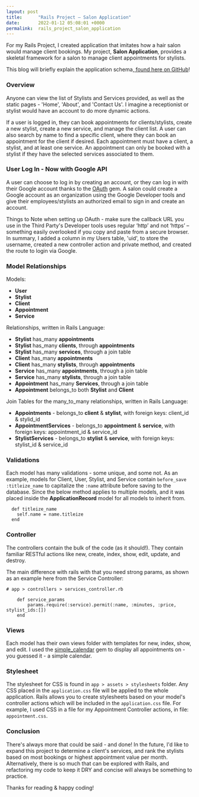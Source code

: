 ```yaml
---
layout: post
title:      "Rails Project – Salon Application"
date:       2022-01-12 05:08:01 +0000
permalink:  rails_project_salon_application
---
```



For my Rails Project, I created application that imitates how a hair salon would manage client bookings. My project, **Salon Application**, provides a skeletal framework for a salon to manage client appointments for stylists. 

This blog will briefly explain the application schema,[ found here on GitHub](http://github.com/ssdiaz/salon_application)! 

### Overview

Anyone can view the list of Stylists and Services provided, as well as the static pages - 'Home', 'About', and 'Contact Us'.  I imagine a receptionist or stylist would have an account to do more dynamic actions. 

If a user is logged in, they can book appointments for clients/stylists, create a new stylist, create a new service, and manage the client list. A user can also search by name to find a specific client, where they can book an appointment for the client if desired. Each appointment must have a client, a stylist, and at least one service. An appointment can only be booked with a stylist if they have the selected services associated to them. 


### User Log In - Now with Google API

A user can choose to log in by creating an account, or they can log in with their Google account thanks to the [OAuth](http://github.com/oauth-xx/oauth-ruby) gem. A salon could create a Google account as an organization using the Google Developer tools and give their employees/stylists an authorized email to sign in and create an account.

Things to Note when setting up OAuth - make sure the callback URL you use in the Third Party's Developer tools uses regular ‘http’ and not ‘https’ – something easily overlooked if you copy and paste from a secure browser. In summary, I added a column in my Users table, 'uid', to store the username, created a new controller action and private method, and created the route to login via Google.


### Model Relationships

Models:
* **User**
* **Stylist**
* **Client**
* **Appointment**
* **Service**

Relationships, written in Rails Language:
* **Stylist** has_many **appointments** 
* **Stylist** has_many **clients**, through **appointments**
* **Stylist** has_many **services**, through a join table
* **Client** has_many **appointments**
* **Client** has_many **stylists**, through **appointments**
* **Service** has_many **appointments**, through a join table
* **Service** has_many **stylists**, through a join table
* **Appointment** has_many **Services**, through a join table
* **Appointment** belongs_to both **Stylist** and **Client**

Join Tables for the many_to_many relationships, written in Rails Language:
* **Appointments** - belongs_to **client** & **stylist**, with foreign keys: client_id & stylid_id 
* **AppointmentServices** - belongs_to **appointment** & **service**, with foreign keys: appointment_id & service_id
* **StylistServices** - belongs_to **stylist** & **service**, with foreign keys: stylist_id & service_id


### Validations

Each model has many validations - some unique, and some not. As an example, models for Client, User, Stylist, and Service contain `before_save :titleize_name` to capitalize the `:name` attribute before saving to the database. Since the below method applies to multiple models, and it was placed inside the **ApplicationRecord** model for all models to inherit from. 


```    
  def titleize_name
    self.name = name.titleize  
  end
```


### Controller

The controllers contain the bulk of the code (as it should!).  They contain familiar RESTful actions like new, create, index, show, edit, update, and destroy. 

The main difference with rails with that you need strong params, as shown as an example here from the Service Controller:
```
# app > controllers > services_controller.rb

    def service_params
        params.require(:service).permit(:name, :minutes, :price, stylist_ids:[])
    end
```


### Views

Each model has their own views folder with templates for new, index, show, and edit. I used the [simple_calendar](http://github.com/excid3/simple_calendar) gem to display all appointments on - you guessed it - a simple calendar.


### Stylesheet

 The stylesheet for CSS is found in `app > assets > stylesheets` folder. Any CSS placed in the `application.css` file will be applied to the whole application. Rails allows you to create stylesheets based on your model's controller actions which will be included  in the `application.css` file. For example, I used CSS in a file for my Appointment Controller actions, in file: `appointment.css`.
 
 
###  Conclusion

There's always more that could be said - and done! In the future, I'd like to expand this project to determine a client's services, and rank the stylists based on most bookings or highest appointment value per month. Alternatively, there is so much that can be explored with Rails, and refactoring my code to keep it DRY and concise will always be something to practice. 

 
Thanks for reading & happy coding!


